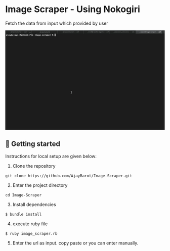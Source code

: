 Image Scraper - Using Nokogiri
=====================================

Fetch the data from input which provided by user

![Live example](/ImageScraper.gif?raw=true "Live example")

## 🚀 Getting started

Instructions for local setup are given below:

1. Clone the repository

```
git clone https://github.com/AjayBarot/Image-Scraper.git
```

2. Enter the project directory

```
cd Image-Scraper
```

3. Install dependencies

```
$ bundle install
```

4. execute ruby file 

```terminal
$ ruby image_scraper.rb
```

5. Enter the url as input. copy paste or you can enter manually.

